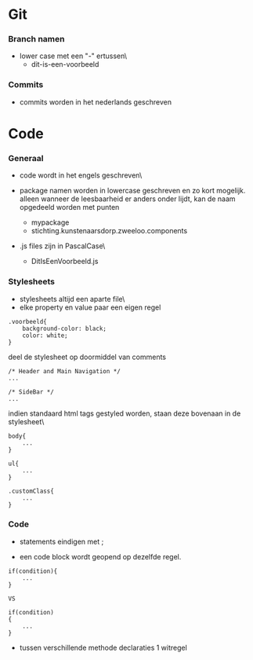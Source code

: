 # Git
### Branch namen
- lower case met een "-" ertussen\
    - dit-is-een-voorbeeld

### Commits
- commits worden in het nederlands geschreven

# Code
### Generaal
- code wordt in het engels geschreven\

- package namen worden in lowercase geschreven en zo kort mogelijk. alleen wanneer de leesbaarheid er anders onder lijdt, kan de naam opgedeeld worden met punten
    - mypackage
    - stichting.kunstenaarsdorp.zweeloo.components

- .js files zijn in PascalCase\
    - DitIsEenVoorbeeld.js

### Stylesheets
- stylesheets altijd een aparte file\
- elke property en value paar een eigen regel
```
.voorbeeld{
    background-color: black;
    color: white;
}
```
deel de stylesheet op doormiddel van comments
```
/* Header and Main Navigation */
...

/* SideBar */
...
```
indien standaard html tags gestyled worden, staan deze bovenaan in de stylesheet\
```
body{
    ...
}

ul{
    ...
}

.customClass{
    ...
}
```

### Code
- statements eindigen met ;

- een code block wordt geopend op dezelfde regel.
```
if(condition){
    ...
}

VS

if(condition)
{
    ...
}
```
- tussen verschillende methode declaraties 1 witregel
